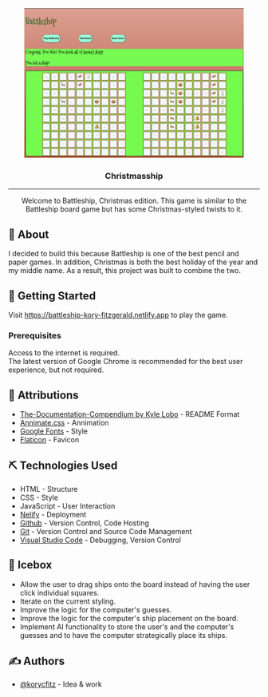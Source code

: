 <div align="center">
 <img height=300px src="./assets/christmas-ship.png" alt="Project logo"></a>
</div>

<h3 align="center">Christmasship</h3>

---

<p align="center"> Welcome to Battleship, Christmas edition. This game is similar to the Battleship board game but has some Christmas-styled twists to it.
</p>

## 🧐 About

I decided to build this because Battleship is one of the best pencil and paper games. In addition, Christmas is both the best holiday of the year and my middle name. As a result, this project was built to combine the two.

## 🏁 Getting Started

Visit https://battleship-kory-fitzgerald.netlify.app to play the game.

### Prerequisites

Access to the internet is required.<br>
The latest version of Google Chrome is recommended for the best user experience, but not required.

## 🎈 Attributions

- [The-Documentation-Compendium by Kyle Lobo](https://github.com/kylelobo/The-Documentation-Compendium) - README Format
- [Annimate.css](https://cdnjs.cloudflare.com/ajax/libs/animate.css/4.1.1/animate.min.css) - Annimation
- [Google Fonts](https://fonts.google.com/) - Style
- [Flaticon](https://www.flaticon.com/) - Favicon

## ⛏️ Technologies Used

- HTML - Structure
- CSS - Style
- JavaScript - User Interaction
- [Nelify](https://app.netlify.com/) - Deployment
- [Github](https://github.com/) - Version Control, Code Hosting
- [Git](https://git-scm.com/) - Version Control and Source Code Management
- [Visual Studio Code](https://code.visualstudio.com/) - Debugging, Version Control

## 🚀 Icebox

- Allow the user to drag ships onto the board instead of having the user click individual squares.
- Iterate on the current styling.
- Improve the logic for the computer's guesses.
- Improve the logic for the computer's ship placement on the board.
- Implement AI functionality to store the user's and the computer's guesses and to have the computer strategically place its ships.

## ✍️ Authors

- [@korycfitz](https://github.com/korycfitz) - Idea & work
 